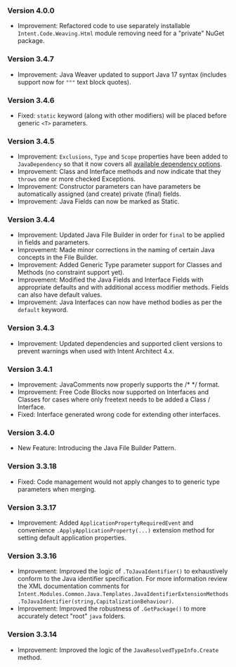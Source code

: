 ### Version 4.0.0

- Improvement: Refactored code to use separately installable `Intent.Code.Weaving.Html` module removing need for a "private" NuGet package.

### Version 3.4.7

- Improvement: Java Weaver updated to support Java 17 syntax (includes support now for `"""` text block quotes).

### Version 3.4.6

- Fixed: `static` keyword (along with other modifiers) will be placed before generic `<T>` parameters.

### Version 3.4.5

- Improvement: `Exclusions`, `Type` and `Scope` properties have been added to `JavaDependency` so that it now covers all [available dependency options](https://maven.apache.org/pom.html#dependencies).
- Improvement: Class and Interface methods and now indicate that they `throws` one or more checked Exceptions.
- Improvement: Constructor parameters can have parameters be automatically assigned (and create) private (final) fields.
- Improvement: Java Fields can now be marked as Static.

### Version 3.4.4

- Improvement: Updated Java File Builder in order for `final` to be applied in fields and parameters.
- Improvement: Made minor corrections in the naming of certain Java concepts in the File Builder.
- Improvement: Added Generic Type parameter support for Classes and Methods (no constraint support yet).
- Improvement: Modified the Java Fields and Interface Fields with appropriate defaults and with additional access modifier methods. Fields can also have default values.
- Improvement: Java Interfaces can now have method bodies as per the `default` keyword.

### Version 3.4.3

- Improvement: Updated dependencies and supported client versions to prevent warnings when used with Intent Architect 4.x.

### Version 3.4.1

- Improvement: JavaComments now properly supports the /* */ format.
- Improvement: Free Code Blocks now supported on Interfaces and Classes for cases where only freetext needs to be added a Class / Interface.
- Fixed: Interface generated wrong code for extending other interfaces.

### Version 3.4.0

- New Feature: Introducing the Java File Builder Pattern.

### Version 3.3.18

- Fixed: Code management would not apply changes to to generic type parameters when merging.

### Version 3.3.17

- Improvement: Added `ApplicationPropertyRequiredEvent` and convenience `.ApplyApplicationProperty(...)` extension method for setting default application properties.

### Version 3.3.16

- Improvement: Improved the logic of `.ToJavaIdentifier()` to exhaustively conform to the Java identifier specification. For more information review the XML documentation comments for `Intent.Modules.Common.Java.Templates.JavaIdentifierExtensionMethods.ToJavaIdentifier(string,CapitalizationBehaviour)`.
- Improvement: Improved the robustness of `.GetPackage()` to more accurately detect "root" `java` folders.

### Version 3.3.14

- Improvement: Improved the logic of the `JavaResolvedTypeInfo.Create` method.
